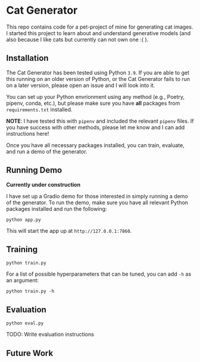 # Cat Generator 

This repo contains code for a pet-project of mine for generating cat images.
I started this project to learn about and understand generative models (and also because I like cats but currently can not own one :( ).

## Installation

The Cat Generator has been tested using Python `3.9`.
If you are able to get this running on an older version of Python, or the Cat Generator fails to run on a later version, please open an issue and I will look into it.

You can set up your Python envrionment using any method (e.g., Poetry, pipenv, conda, etc.), but please
make sure you have **all** packages from `requirements.txt` installed. 

**NOTE**: I have tested this with `pipenv` and included the relevant `pipenv` files.
If you have success with other methods, please let me know and I can add instructions here!

Once you have all necessary packages installed, you can train, evaluate, and run a demo of the generator.

## Running Demo

**Currently under construction**

I have set up a Gradio demo for those interested in simply running a demo of the generator.
To run the demo, make sure you have all relevant Python packages installed and run the following:

```
python app.py
```

This will start the app up at `http://127.0.0.1:7860`.

## Training

```
python train.py
```
For a list of possible hyperparameters that can be tuned, you can add `-h` as an argument:
```
python train.py -h
```

## Evaluation

```
python eval.py
```

TODO: Write evaluation instructions

## Future Work